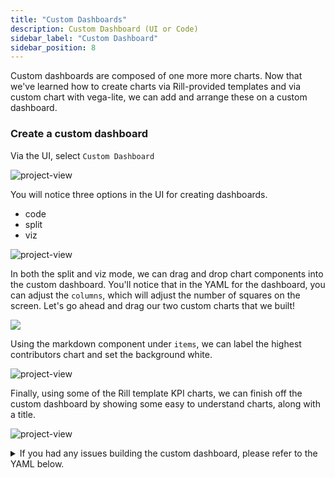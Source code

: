 ```yaml
---
title: "Custom Dashboards"
description: Custom Dashboard (UI or Code)
sidebar_label: "Custom Dashboard"
sidebar_position: 8
---
```



Custom dashboards are composed of one more more charts. Now that we've learned how to create charts via Rill-provided templates and via custom chart with vega-lite, we can add and arrange these on a custom dashboard.


### Create a custom dashboard
Via the UI, select `Custom Dashboard`

![project-view](/img/tutorials/301/add-custom-dashboard.png)


You will notice three options in the UI for creating dashboards.
- code
- split
- viz



![project-view](/img/tutorials/301/custom-dashboard.png)

In both the split and viz mode, we can drag and drop chart components into the custom dashboard.
You'll notice that in the YAML for the dashboard, you can adjust the `columns`, which will adjust the number of squares on the screen. Let's go ahead and drag our two custom charts that we built!

<img src = '/img/tutorials/301/custom-chart.gif' class='rounded-gif' />
<br />

Using the markdown component under `items`, we can label the highest contributors chart and set the background white.

![project-view](/img/tutorials/301/markdown.png)

Finally, using some of the Rill template KPI charts, we can finish off the custom dashboard by showing some easy to understand charts, along with a title.

![project-view](/img/tutorials/301/complete-custom.png)


<details>
  <summary>If you had any issues building the custom dashboard, please refer to the YAML below.</summary>
```yaml
type: dashboard
columns: 13
gap: 2

items:
  - component:
      markdown:
        content: "ClickHouse Repo Overview"
        css:
          font-size: "40px"
          background: "white"
    width: 10
    height: 1
    x: 1
    y: 1

  - component: net_line_kpi
    height: 2
    width: 3
    x: 1
    y: 2

  - component: commit_kpi
    height: 1
    width: 4
    x: 4
    y: 2
  - component: percent_delete_kpi
    height: 1
    width: 3
    x: 8
    y: 2

  - component:
      markdown:
        content: "Highest Contributors"
        css:
          font-size: "20px"
          background: "white"
    width: 2
    height: 6
    x: 1
    y: 3
  - component: top-contributors
    height: 6
    width: 8
    x: 3
    y: 3
  - component: normalize-stack-chart-add-delete
    height: 5
    width: 10
    x: 1
    y: 9

```
</details>

These are just two simple custom graphs that can be built using Vega Lite. Please refer to Vega Lite [documentation](https://vega.github.io/vega-lite/docs/) and [examples](https://vega.github.io/vega-lite/examples/) for further inspiration on how you can build your very own custom dashboard.